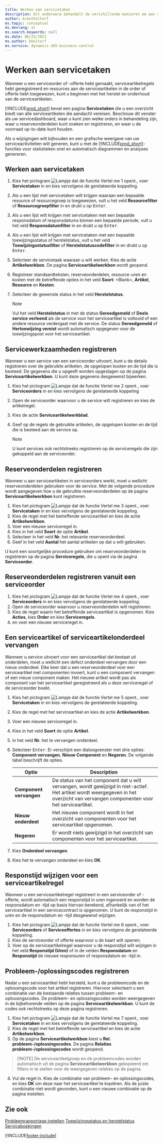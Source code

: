 ```yaml
---
title: Werken aan servicetaken
description: Dit onderwerp behandelt de verschillende manieren om aan servicetaken te werken. De pagina Servicetaken bevat een overzicht van alle serviceartikelen die aandacht vereisen.
author: brentholtorf
ms.topic: conceptual
ms.devlang: al
ms.search.keywords: null
ms.date: 06/25/2021
ms.author: bholtorf
ms.service: dynamics-365-business-central
---
```

# Werken aan servicetaken
Wanneer u een serviceorder of -offerte hebt gemaakt, serviceartikelregels hebt geregistreerd en resources aan de serviceartikelen in de order of offerte hebt toegewezen, kunt u beginnen met het herstel en onderhoud van de serviceartikelen.  

[!INCLUDE[prod_short](includes/prod_short.md)] bevat een pagina **Servicetaken** die u een overzicht biedt van alle serviceartikelen die aandacht vereisen. Beschouw dit venster als uw servicedashboard, waar u kunt zien welke orders in behandeling zijn, waar u reserveonderdelen kunt zoeken en registreren, en waar u de voorraad up-to-date kunt houden.  

Als u wijzigingen wilt bijhouden en een grafische weergave van uw serviceactiviteiten wilt generen, kunt u met de [!INCLUDE[prod_short](includes/prod_short.md)]-functies voor statistieken snel en automatisch diagrammen en analyses genereren.  

## Werken aan servicetaken  
1. Kies het pictogram ![Lampje dat de functie Vertel me 1 opent.](media/ui-search/search_small.png "Vertel me wat u wilt doen"), voer **Servicetaken** in en kies vervolgens de gerelateerde koppeling.
2. Als u een lijst met servicetaken wilt krijgen waaraan een bepaalde resource of resourcegroep is toegewezen, vult u het veld **Resourcefilter** of **Resourcegroepfilter** in en drukt u op <kbd>Enter</kbd>.  
3. Als u een lijst wilt krijgen met servicetaken met een bepaalde responsdatum of responsdatums binnen een bepaalde periode, vult u het veld **Responsdatumfilter** in en drukt u op <kbd>Enter</kbd>.  
4. Als u een lijst wilt krijgen met servicetaken met een bepaalde toewijzingsstatus of herstelstatus, vult u het veld **Toewijzingsstatusfilter** of **Herstelstatuscodefilter** in en drukt u op <kbd>Enter</kbd>.  
5. Selecteer de servicetaak waaraan u wilt werken. Kies de actie **Artikelwerkbon**. De pagina **Serviceartikelwerkbon** wordt geopend.  
6. Registreer standaardteksten, reserveonderdelen, resource-uren en kosten met de betreffende opties in het veld **Soort**: \<Blank\>, **Artikel**, **Resource** en **Kosten**.  
7. Selecteer de gewenste status in het veld **Herstelstatus**.  

   > [!NOTE]  
   >  Vul het veld **Herstelstatus** in met de status **Gereedgemeld** of **Deels service verleend** als de service voor het serviceartikel is voltooid of een andere resource verdergaat met de service. De status **Gereedgemeld** of **Hertoewijzing vereist** wordt automatisch opgegeven voor de toewijzingspost voor het serviceartikel.  

## Servicewerkzaamheden registreren  
Wanneer u een service van een serviceorder uitvoert, kunt u de details registreren over de gebruikte artikelen, de opgelopen kosten en de tijd die is besteed. De gegevens die u opgeeft worden opgeslagen op de pagina **Serviceartikelwerkbon**. U kunt deze gegevens desgewenst bijwerken.

1. Kies het pictogram ![Lampje dat de functie Vertel me 2 opent.](media/ui-search/search_small.png "Vertel me wat u wilt doen"), voer **Serviceorders** in en kies vervolgens de gerelateerde koppeling  
2. Open de serviceorder waarvoor u de service wilt registreren en kies de artikelregel.  
3. Kies de actie **Serviceartikelwerkblad**.  
4. Geef op de regels de gebruikte artikelen, de opgelopen kosten en de tijd die is besteed aan de service op.  

   > [!NOTE]  
   >  U kunt services ook rechtstreeks registreren op de serviceregels die zijn gekoppeld aan de serviceorder.  

## Reserveonderdelen registreren  
Wanneer u aan serviceartikelen in serviceorders werkt, moet u wellicht reserveonderdelen gebruiken voor de service. Met de volgende procedure wordt aangegeven hoe u de gebruikte reserveonderdelen op de pagina **Serviceartikelwerkbon** kunt registreren.  

1. Kies het pictogram ![Lampje dat de functie Vertel me 3 opent.](media/ui-search/search_small.png "Vertel me wat u wilt doen"), voer **Servicetaken** in en kies vervolgens de gerelateerde koppeling.
2. Kies de regel met het betreffende serviceartikel en kies de actie **Artikelwerkbon**.  
3. Voer een nieuwe serviceregel in.  
4. Kies in het veld **Soort** de optie **Artikel**.  
5. Selecteer in het veld **Nr.** het relevante reserveonderdeel.  
6. Geef in het veld **Aantal** het aantal artikelen op dat u wilt gebruiken.  

 U kunt een soortgelijke procedure gebruiken om reserveonderdelen te registreren op de pagina **Serviceregels**, die u opent via de pagina **Serviceorder**.  

## Reserveonderdelen registreren vanuit een serviceorder  
1. Kies het pictogram ![Lampje dat de functie Vertel me 4 opent.](media/ui-search/search_small.png "Vertel me wat u wilt doen"), voer **Serviceorders** in en kies vervolgens de gerelateerde koppeling.  
2. Open de serviceorder waarvoor u reserveonderdelen wilt registreren.  
3. Kies de regel waarin het betreffende serviceartikel is opgenomen. Kies **Acties**, kies **Order** en kies **Serviceregels**.  
4. en voer een nieuwe serviceregel in.  

## Een serviceartikel of serviceartikelonderdeel vervangen  
Wanneer u service uitvoert voor een serviceartikel dat bestaat uit onderdelen, moet u wellicht een defect onderdeel vervangen door een nieuw onderdeel. Elke keer dat u een reserveonderdeel voor een serviceartikel met componenten invoert, kunt u een component vervangen of een nieuw component maken. Het nieuwe artikel wordt pas als component van het serviceartikel geregistreerd als u deze serviceregel of de serviceorder boekt.

1. Kies het pictogram ![Lampje dat de functie Vertel me 5 opent.](media/ui-search/search_small.png "Vertel me wat u wilt doen"), voer **Servicetaken** in en kies vervolgens de gerelateerde koppeling.
2. Kies de regel met het serviceartikel en kies de actie **Artikelwerkbon**.  
3. Voer een nieuwe serviceregel in.  
4. Kies in het veld **Soort** de optie **Artikel**.  
5. In het veld **Nr.** het te vervangen onderdeel.  
6. Selecteer <kbd>Enter</kbd>. Er verschijnt een dialoogvenster met drie opties: **Component vervangen**, **Nieuw Component** en **Negeren**. De volgende tabel beschrijft de opties.  

    |Optie | Description|  
    |----------------------------------|---------------------------------------|  
    |**Component vervangen**|De status van het component dat u wilt vervangen, wordt gewijzigd in niet-actief. Het artikel wordt weergegeven in het overzicht van vervangen componenten voor het serviceartikel.|  
    |**Nieuw onderdeel**|Het nieuwe component wordt in het overzicht van componenten voor het serviceartikel opgenomen.|  
    |**Negeren**|Er wordt niets gewijzigd in het overzicht van componenten voor het serviceartikel.|  

7. Kies **Onderdeel vervangen**.  
8. Kies het te vervangen onderdeel en kies **OK**.  

## Responstijd wijzigen voor een serviceartikelregel  
Wanneer u een serviceartikelregel registreert in een serviceorder of -offerte, wordt automatisch een responstijd in uren ingevoerd en worden de responsdatum en -tijd op basis hiervan berekend, afhankelijk van of het serviceartikel in een servicecontract is opgenomen. U kunt de responstijd in uren en de responsdatum en -tijd desgewenst wijzigen.  

1. Kies het pictogram ![Lampje dat de functie Vertel me 6 opent.](media/ui-search/search_small.png "Vertel me wat u wilt doen"), voer **Serviceorders** of **Serviceoffertes** in en kies vervolgens de gerelateerde koppeling.  
2. Kies de serviceorder of offerte waarvoor u de kaart wilt openen.  
3. Voer op de serviceartikelregel waarvoor u de responstijd wilt wijzigen in het veld **Responstijd (Uren)** of in de velden **Responsdatum** en **Responstijd** de nieuwe responsuren of responsdatum en -tijd in.  

## Probleem-/oplossingscodes registreren  
Nadat u een serviceartikel hebt hersteld, kunt u de probleemcode en de oplossingscode voor het artikel registreren. Hiervoor selecteert u een combinatie van de bestaande relaties tussen probleem- en oplossingscodes. De probleem- en oplossingscodes worden weergegeven in de bijbehorende velden op de pagina **Serviceartikelwerkbon**. U kunt de codes ook rechtstreeks op deze pagina registreren.  

1. Kies het pictogram ![Lampje dat de functie Vertel me 7 opent.](media/ui-search/search_small.png "Vertel me wat u wilt doen"), voer **Servicetaken** in en kies vervolgens de gerelateerde koppeling.
2. Kies de regel met het betreffende serviceartikel en kies de actie **Artikelwerkbon**.  
3. Op de pagina **Serviceartikelwerkbon** kiest u **Rel. probleem-/oplossingscodes**. De pagina **Relaties probleem-/oplossingscodes** wordt geopend.  

  >  [!NOTE]
  >  De serviceartikelgroep en de probleemcodes worden automatisch uit de pagina **Serviceartikelwerkbon** gekopieerd om filters in te stellen voor de weergegeven relaties op de pagina.  

4. Vul de regel in. Kies de combinatie van probleem- en oplossingscodes, en kies **OK** om deze naar het serviceartikel te kopiëren. Als de juiste combinatie niet wordt gevonden, kunt u een nieuwe combinatie op de pagina instellen.  

## Zie ook  
[Probleemrapportage instellen](service-how-setup-fault-reporting.md)
[Toewijzingsstatus en herstelstatus](service-allocation-status-and-repair-status.md)  
[Serviceboekingen](service-service-posting.md)  


[!INCLUDE[footer-include](includes/footer-banner.md)]